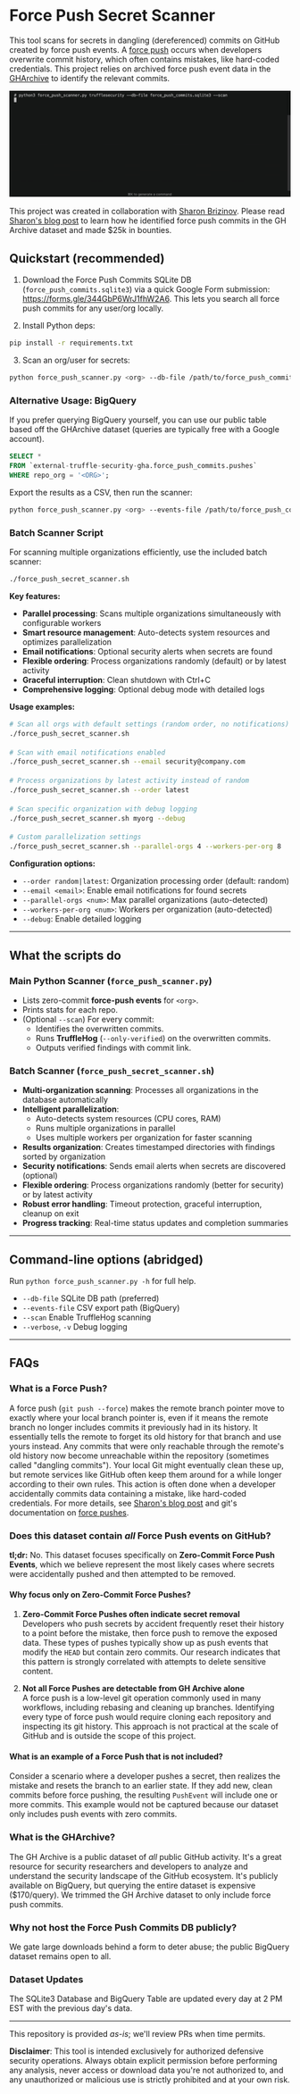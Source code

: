 # Force Push Secret Scanner

This tool scans for secrets in dangling (dereferenced) commits on GitHub created by force push events. A [force push](https://git-scm.com/docs/git-push#Documentation/git-push.txt---force) occurs when developers overwrite commit history, which often contains mistakes, like hard-coded credentials. This project relies on archived force push event data in the [GHArchive](https://www.gharchive.org/) to identify the relevant commits. 

![Force Push Secret Scanner Demo](./demo.gif)

This project was created in collaboration with [Sharon Brizinov](https://github.com/SharonBrizinov). Please read [Sharon's blog post](https://trufflesecurity.com/blog/guest-post-how-i-scanned-all-of-github-s-oops-commits-for-leaked-secrets) to learn how he identified force push commits in the GH Archive dataset and made $25k in bounties.

## Quickstart (recommended)

1. Download the Force Push Commits SQLite DB (`force_push_commits.sqlite3`) via a quick Google Form submission: <https://forms.gle/344GbP6WrJ1fhW2A6>. This lets you search all force push commits for any user/org locally.

2. Install Python deps:

```bash
pip install -r requirements.txt
```
3. Scan an org/user for secrets:

```bash
python force_push_scanner.py <org> --db-file /path/to/force_push_commits.sqlite3 --scan
```

### Alternative Usage: BigQuery

If you prefer querying BigQuery yourself, you can use our public table based off the GHArchive dataset (queries are typically free with a Google account). 

```sql
SELECT *
FROM `external-truffle-security-gha.force_push_commits.pushes`
WHERE repo_org = '<ORG>';
```

Export the results as a CSV, then run the scanner:

```bash
python force_push_scanner.py <org> --events-file /path/to/force_push_commits.csv --scan
```

### Batch Scanner Script

For scanning multiple organizations efficiently, use the included batch scanner:

```bash
./force_push_secret_scanner.sh
```

**Key features:**
- **Parallel processing**: Scans multiple organizations simultaneously with configurable workers
- **Smart resource management**: Auto-detects system resources and optimizes parallelization
- **Email notifications**: Optional security alerts when secrets are found
- **Flexible ordering**: Process organizations randomly (default) or by latest activity
- **Graceful interruption**: Clean shutdown with Ctrl+C
- **Comprehensive logging**: Optional debug mode with detailed logs

**Usage examples:**
```bash
# Scan all orgs with default settings (random order, no notifications)
./force_push_secret_scanner.sh

# Scan with email notifications enabled
./force_push_secret_scanner.sh --email security@company.com

# Process organizations by latest activity instead of random
./force_push_secret_scanner.sh --order latest

# Scan specific organization with debug logging
./force_push_secret_scanner.sh myorg --debug

# Custom parallelization settings
./force_push_secret_scanner.sh --parallel-orgs 4 --workers-per-org 8
```

**Configuration options:**
- `--order random|latest`: Organization processing order (default: random)
- `--email <email>`: Enable email notifications for found secrets
- `--parallel-orgs <num>`: Max parallel organizations (auto-detected)
- `--workers-per-org <num>`: Workers per organization (auto-detected)
- `--debug`: Enable detailed logging

---

## What the scripts do

### Main Python Scanner (`force_push_scanner.py`)

* Lists zero-commit **force-push events** for `<org>`.
* Prints stats for each repo.
* (Optional `--scan`) For every commit:
  * Identifies the overwritten commits.
  * Runs **TruffleHog** (`--only-verified`) on the overwritten commits.
  * Outputs verified findings with commit link.

### Batch Scanner (`force_push_secret_scanner.sh`)

* **Multi-organization scanning**: Processes all organizations in the database automatically
* **Intelligent parallelization**: 
  * Auto-detects system resources (CPU cores, RAM) 
  * Runs multiple organizations in parallel
  * Uses multiple workers per organization for faster scanning
* **Results organization**: Creates timestamped directories with findings sorted by organization
* **Security notifications**: Sends email alerts when secrets are discovered (optional)
* **Flexible ordering**: Process organizations randomly (better for security) or by latest activity
* **Robust error handling**: Timeout protection, graceful interruption, cleanup on exit
* **Progress tracking**: Real-time status updates and completion summaries

---

## Command-line options (abridged)

Run `python force_push_scanner.py -h` for full help.

* `--db-file`     SQLite DB path (preferred)
* `--events-file` CSV export path (BigQuery)
* `--scan`        Enable TruffleHog scanning
* `--verbose`, `-v` Debug logging

---

## FAQs

### What is a Force Push?

A force push (`git push --force`) makes the remote branch pointer move to exactly where your local branch pointer is, even if it means the remote branch no longer includes commits it previously had in its history. It essentially tells the remote to forget its old history for that branch and use yours instead. Any commits that were only reachable through the remote's old history now become unreachable within the repository (sometimes called "dangling commits"). Your local Git might eventually clean these up, but remote services like GitHub often keep them around for a while longer according to their own rules. This action is often done when a developer accidentally commits data containing a mistake, like hard-coded credentials. For more details, see [Sharon's blog post](https://trufflesecurity.com/blog/guest-post-how-i-scanned-all-of-github-s-oops-commits-for-leaked-secrets) and git's documentation on [force pushes](https://git-scm.com/docs/git-push#Documentation/git-push.txt---force).

### Does this dataset contain *all* Force Push events on GitHub?

**tl;dr:** No. This dataset focuses specifically on **Zero-Commit Force Push Events**, which we believe represent the most likely cases where secrets were accidentally pushed and then attempted to be removed.

#### Why focus only on Zero-Commit Force Pushes?

1. **Zero-Commit Force Pushes often indicate secret removal**  
   Developers who push secrets by accident frequently reset their history to a point before the mistake, then force push to remove the exposed data. These types of pushes typically show up as push events that modify the `HEAD` but contain zero commits. Our research indicates that this pattern is strongly correlated with attempts to delete sensitive content.

2. **Not all Force Pushes are detectable from GH Archive alone**  
   A force push is a low-level git operation commonly used in many workflows, including rebasing and cleaning up branches. Identifying every type of force push would require cloning each repository and inspecting its git history. This approach is not practical at the scale of GitHub and is outside the scope of this project.

#### What is an example of a Force Push that is not included?

Consider a scenario where a developer pushes a secret, then realizes the mistake and resets the branch to an earlier state. If they add new, clean commits before force pushing, the resulting `PushEvent` will include one or more commits. This example would not be captured because our dataset only includes push events with zero commits.

### What is the GHArchive?

The GH Archive is a public dataset of *all* public GitHub activity. It's a great resource for security researchers and developers to analyze and understand the security landscape of the GitHub ecosystem. It's publicly available on BigQuery, but querying the entire dataset is expensive ($170/query). We trimmed the GH Archive dataset to only include force push commits.

### Why not host the Force Push Commits DB publicly?

We gate large downloads behind a form to deter abuse; the public BigQuery dataset remains open to all.

### Dataset Updates

The SQLite3 Database and BigQuery Table are updated every day at 2 PM EST with the previous day's data. 

---

This repository is provided *as-is*; we'll review PRs when time permits.

**Disclaimer**: This tool is intended exclusively for authorized defensive security operations. Always obtain explicit permission before performing any analysis, never access or download data you're not authorized to, and any unauthorized or malicious use is strictly prohibited and at your own risk.
